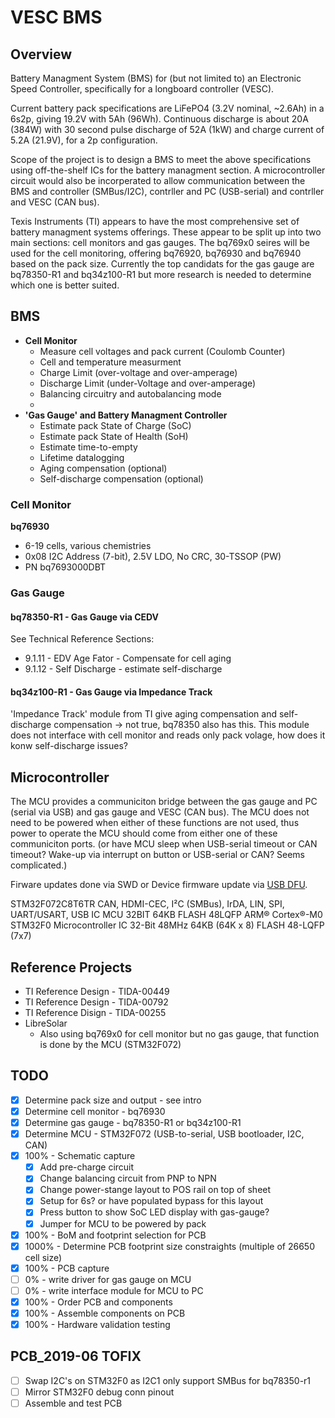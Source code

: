 # VESC BMS
## Overview
Battery Managment System (BMS) for (but not limited to) an Electronic Speed Controller, specifically for a longboard controller (VESC). 

Current battery pack specifications are LiFePO4 (3.2V nominal, ~2.6Ah) in a 6s2p, giving 19.2V with 5Ah (96Wh). Continuous discharge is about 20A (384W) with 30 second pulse discharge of 52A (1kW) and charge current of 5.2A (21.9V), for a 2p configuration.

Scope of the project is to design a BMS to meet the above specifications using off-the-shelf ICs for the battery managment section. A microcontroller circuit would also be incorperated to allow communication between the BMS and controller (SMBus/I2C), contrller and PC (USB-serial) and contrller and VESC (CAN bus).

Texis Instruments (TI) appears to have the most comprehensive set of battery managment systems offerings. These appear to be split up into two main sections: cell monitors and gas gauges. 
The bq769x0 seires will be used for the cell monitoring, offering bq76920, bq76930 and bq76940 based on the pack size. 
Currently the top candidats for the gas gauge are bq78350-R1 and bq34z100-R1 but more research is needed to determine which one is better suited. 

## BMS
- **Cell Monitor**
  - Measure cell voltages and pack current (Coulomb Counter)
  - Cell and temperature measurment
  - Charge Limit (over-voltage and over-amperage)
  - Discharge Limit (under-Voltage and over-amperage)
  - Balancing circuitry and autobalancing mode
  - 
- **'Gas Gauge' and Battery Managment Controller**
  - Estimate pack State of Charge (SoC)
  - Estimate pack State of Health (SoH)
  - Estimate time-to-empty
  - Lifetime datalogging
  - Aging compensation (optional)
  - Self-discharge compensation (optional)

### Cell Monitor
**bq76930**
- 6-19 cells, various chemistries
- 0x08 I2C Address (7-bit), 2.5V LDO, No CRC, 30-TSSOP (PW)
- PN bq7693000DBT

### Gas Gauge


#### bq78350-R1 - Gas Gauge via CEDV
See Technical Reference Sections:
- 9.1.11 - EDV Age Fator - Compensate for cell aging
- 9.1.12 - Self Discharge - estimate self-discharge

#### bq34z100-R1 - Gas Gauge via Impedance Track
'Impedance Track' module from TI give aging compensation and self-discharge compensation -> not true, bq78350 also has this. 
This module does not interface with cell monitor and reads only pack volage, how does it konw self-discharge issues?

## Microcontroller
The MCU provides a communiciton bridge between the gas gauge and PC (serial via USB) and gas gauge and VESC (CAN bus). The MCU does not need to be powered when either of these functions are not used, thus power to operate the MCU should come from either one of these communiciton ports. 
(or have MCU sleep when USB-serial timeout or CAN timeout? Wake-up via interrupt on button or USB-serial or CAN? Seems complicated.)

Firware updates done via SWD or Device firmware update via [USB DFU](http://www.st.com/content/ccc/resource/technical/document/application_note/6a/17/92/02/58/98/45/0c/CD00264379.pdf/files/CD00264379.pdf/jcr:content/translations/en.CD00264379.pdf).

STM32F072C8T6TR
CAN, HDMI-CEC, I²C (SMBus), IrDA, LIN, SPI, UART/USART, USB
IC MCU 32BIT 64KB FLASH 48LQFP
ARM® Cortex®-M0 STM32F0 Microcontroller IC 32-Bit 48MHz 64KB (64K x 8) FLASH 48-LQFP (7x7)


## Reference Projects
- TI Reference Design - TIDA-00449
- TI Reference Design - TIDA-00792
- TI Reference Disign - TIDA-00255
- LibreSolar
  - Also using bq769x0 for cell monitor but no gas gauge, that function is done by the MCU (STM32F072)

## TODO
- [x] Determine pack size and output - see intro
- [x] Determine cell monitor - bq76930
- [x] Determine gas gauge - bq78350-R1 or bq34z100-R1
- [x] Determine MCU - STM32F072 (USB-to-serial, USB bootloader, I2C, CAN)
- [x] 100% - Schematic capture
   - [x] Add pre-charge circuit
   - [x] Change balancing circuit from PNP to NPN
   - [x] Change power-stange layout to POS rail on top of sheet
   - [x] Setup for 6s? or have populated bypass for this layout
   - [x] Press button to show SoC LED display with gas-gauge?
   - [x] Jumper for MCU to be powered by pack
- [x] 100% - BoM and footprint selection for PCB
- [x] 1000% - Determine PCB footprint size constraights (multiple of 26650 cell size)
- [x] 100% - PCB capture
- [ ] 0% - write driver for gas gauge on MCU
- [ ] 0% - write interface module for MCU to PC
- [x] 100% - Order PCB and components
- [x] 100% - Assemble components on PCB
- [x] 100% - Hardware validation testing

## PCB_2019-06 TOFIX
- [ ] Swap I2C's on STM32F0 as I2C1 only support SMBus for bq78350-r1
- [ ] Mirror STM32F0 debug conn pinout
- [ ] Assemble and test PCB